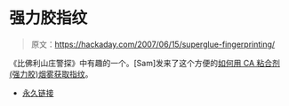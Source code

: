# 强力胶指纹

> 原文：<https://hackaday.com/2007/06/15/superglue-fingerprinting/>

《比佛利山庄警探》中有趣的一个。[Sam]发来了这个方便的[如何用 CA 粘合剂(强力胶)烟雾获取指纹](http://www.instructables.com/id/E5N5OPMF2FRVFMX/)。

*   [永久链接](http://www.instructables.com/id/E5N5OPMF2FRVFMX/)